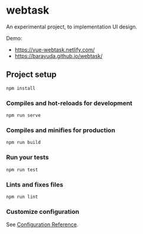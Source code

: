 # webtask

An experimental project, to implementation UI design.

Demo: 
- https://vue-webtask.netlify.com/
- https://barayuda.github.io/webtask/


## Project setup

```
npm install
```

### Compiles and hot-reloads for development

```
npm run serve
```

### Compiles and minifies for production

```
npm run build
```

### Run your tests

```
npm run test
```

### Lints and fixes files

```
npm run lint
```

### Customize configuration

See [Configuration Reference](https://cli.vuejs.org/config/).
